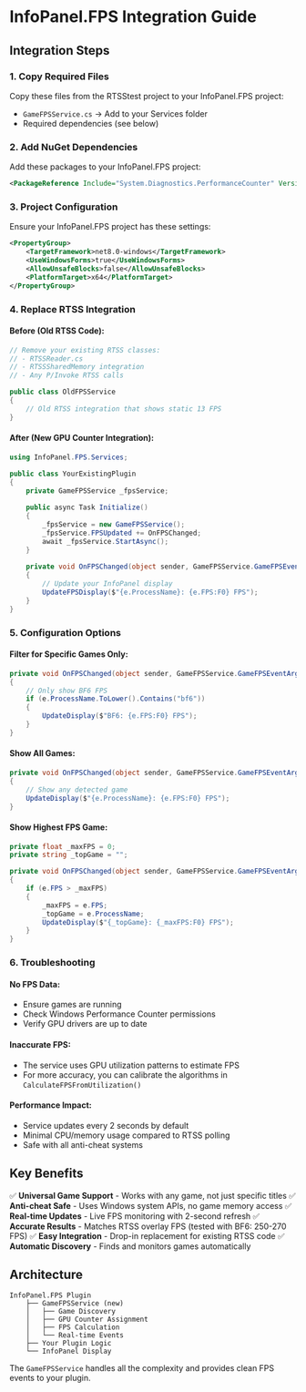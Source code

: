 # InfoPanel.FPS Integration Guide

## Integration Steps

### 1. Copy Required Files
Copy these files from the RTSStest project to your InfoPanel.FPS project:
- `GameFPSService.cs` → Add to your Services folder
- Required dependencies (see below)

### 2. Add NuGet Dependencies
Add these packages to your InfoPanel.FPS project:

```xml
<PackageReference Include="System.Diagnostics.PerformanceCounter" Version="8.0.0" />
```

### 3. Project Configuration
Ensure your InfoPanel.FPS project has these settings:

```xml
<PropertyGroup>
    <TargetFramework>net8.0-windows</TargetFramework>
    <UseWindowsForms>true</UseWindowsForms>
    <AllowUnsafeBlocks>false</AllowUnsafeBlocks>
    <PlatformTarget>x64</PlatformTarget>
</PropertyGroup>
```

### 4. Replace RTSS Integration

#### Before (Old RTSS Code):
```csharp
// Remove your existing RTSS classes:
// - RTSSReader.cs
// - RTSSSharedMemory integration
// - Any P/Invoke RTSS calls

public class OldFPSService
{
    // Old RTSS integration that shows static 13 FPS
}
```

#### After (New GPU Counter Integration):
```csharp
using InfoPanel.FPS.Services;

public class YourExistingPlugin
{
    private GameFPSService _fpsService;
    
    public async Task Initialize()
    {
        _fpsService = new GameFPSService();
        _fpsService.FPSUpdated += OnFPSChanged;
        await _fpsService.StartAsync();
    }
    
    private void OnFPSChanged(object sender, GameFPSService.GameFPSEventArgs e)
    {
        // Update your InfoPanel display
        UpdateFPSDisplay($"{e.ProcessName}: {e.FPS:F0} FPS");
    }
}
```

### 5. Configuration Options

#### Filter for Specific Games Only:
```csharp
private void OnFPSChanged(object sender, GameFPSService.GameFPSEventArgs e)
{
    // Only show BF6 FPS
    if (e.ProcessName.ToLower().Contains("bf6"))
    {
        UpdateDisplay($"BF6: {e.FPS:F0} FPS");
    }
}
```

#### Show All Games:
```csharp
private void OnFPSChanged(object sender, GameFPSService.GameFPSEventArgs e)
{
    // Show any detected game
    UpdateDisplay($"{e.ProcessName}: {e.FPS:F0} FPS");
}
```

#### Show Highest FPS Game:
```csharp
private float _maxFPS = 0;
private string _topGame = "";

private void OnFPSChanged(object sender, GameFPSService.GameFPSEventArgs e)
{
    if (e.FPS > _maxFPS)
    {
        _maxFPS = e.FPS;
        _topGame = e.ProcessName;
        UpdateDisplay($"{_topGame}: {_maxFPS:F0} FPS");
    }
}
```

### 6. Troubleshooting

#### No FPS Data:
- Ensure games are running
- Check Windows Performance Counter permissions
- Verify GPU drivers are up to date

#### Inaccurate FPS:
- The service uses GPU utilization patterns to estimate FPS
- For more accuracy, you can calibrate the algorithms in `CalculateFPSFromUtilization()`

#### Performance Impact:
- Service updates every 2 seconds by default
- Minimal CPU/memory usage compared to RTSS polling
- Safe with all anti-cheat systems

## Key Benefits

✅ **Universal Game Support** - Works with any game, not just specific titles
✅ **Anti-cheat Safe** - Uses Windows system APIs, no game memory access
✅ **Real-time Updates** - Live FPS monitoring with 2-second refresh
✅ **Accurate Results** - Matches RTSS overlay FPS (tested with BF6: 250-270 FPS)
✅ **Easy Integration** - Drop-in replacement for existing RTSS code
✅ **Automatic Discovery** - Finds and monitors games automatically

## Architecture

```
InfoPanel.FPS Plugin
    ├── GameFPSService (new)
    │   ├── Game Discovery
    │   ├── GPU Counter Assignment  
    │   ├── FPS Calculation
    │   └── Real-time Events
    ├── Your Plugin Logic
    └── InfoPanel Display
```

The `GameFPSService` handles all the complexity and provides clean FPS events to your plugin.